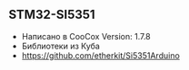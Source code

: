 ## STM32-SI5351

* Написано в CooCox Version: 1.7.8
* Библиотеки из Куба
* https://github.com/etherkit/Si5351Arduino
